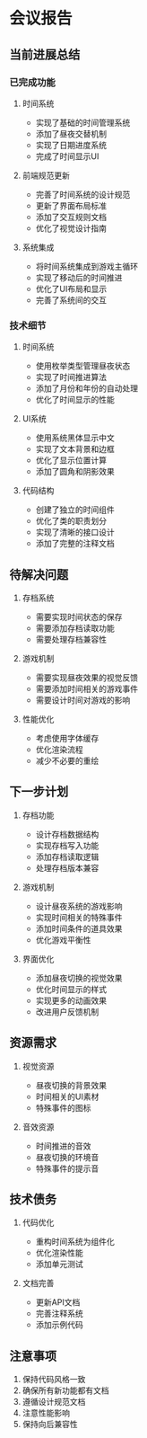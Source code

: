 # 会议报告

## 当前进展总结
### 已完成功能
1. 时间系统
   - 实现了基础的时间管理系统
   - 添加了昼夜交替机制
   - 实现了日期进度系统
   - 完成了时间显示UI

2. 前端规范更新
   - 完善了时间系统的设计规范
   - 更新了界面布局标准
   - 添加了交互规则文档
   - 优化了视觉设计指南

3. 系统集成
   - 将时间系统集成到游戏主循环
   - 实现了移动后的时间推进
   - 优化了UI布局和显示
   - 完善了系统间的交互

### 技术细节
1. 时间系统
   - 使用枚举类型管理昼夜状态
   - 实现了时间推进算法
   - 添加了月份和年份的自动处理
   - 优化了时间显示的性能

2. UI系统
   - 使用系统黑体显示中文
   - 实现了文本背景和边框
   - 优化了显示位置计算
   - 添加了圆角和阴影效果

3. 代码结构
   - 创建了独立的时间组件
   - 优化了类的职责划分
   - 实现了清晰的接口设计
   - 添加了完整的注释文档

## 待解决问题
1. 存档系统
   - 需要实现时间状态的保存
   - 需要添加存档读取功能
   - 需要处理存档兼容性

2. 游戏机制
   - 需要实现昼夜效果的视觉反馈
   - 需要添加时间相关的游戏事件
   - 需要设计时间对游戏的影响

3. 性能优化
   - 考虑使用字体缓存
   - 优化渲染流程
   - 减少不必要的重绘

## 下一步计划
1. 存档功能
   - 设计存档数据结构
   - 实现存档写入功能
   - 添加存档读取逻辑
   - 处理存档版本兼容

2. 游戏机制
   - 设计昼夜系统的游戏影响
   - 实现时间相关的特殊事件
   - 添加时间条件的道具效果
   - 优化游戏平衡性

3. 界面优化
   - 添加昼夜切换的视觉效果
   - 优化时间显示的样式
   - 实现更多的动画效果
   - 改进用户反馈机制

## 资源需求
1. 视觉资源
   - 昼夜切换的背景效果
   - 时间相关的UI素材
   - 特殊事件的图标

2. 音效资源
   - 时间推进的音效
   - 昼夜切换的环境音
   - 特殊事件的提示音

## 技术债务
1. 代码优化
   - 重构时间系统为组件化
   - 优化渲染性能
   - 添加单元测试

2. 文档完善
   - 更新API文档
   - 完善注释系统
   - 添加示例代码

## 注意事项
1. 保持代码风格一致
2. 确保所有新功能都有文档
3. 遵循设计规范文档
4. 注意性能影响
5. 保持向后兼容性
